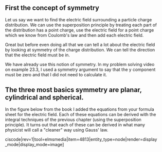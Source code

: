 ## First the concept of symmetry

Let us say we want to find the electric field surrounding a particle charge distribution. We can use the superposition principle by treating each part of the distribution has a point charge, use the electric field for a point charge which we know from Coulomb's law and then add each electric field. 

Great but before even doing all that we can tell a lot about the electric field by looking at symmetry of the charge distribution. We can tell the direction that the electric field must be in. 

We have already use this notion of symmetry. In my problem solving video on example 23.3, I used a symmetry argument to say that the y component must be zero and that I did not need to calculate it. 


## The three most basics symmetry are planar, cylindrical and spherical. 

In the figure below from the book I added the equations from your formula sheet for the electric field. Each of these equations can be derived with the integral techniques of the previous chapter (using the superposition principle). It turns out that each of these can be derived in what many physicist will call a "cleaner" way using Gauss' law. 

ciscode|rev=1|tool=elmsmedia|item=4813|entity_type=node|render=display_mode|display_mode=image]

